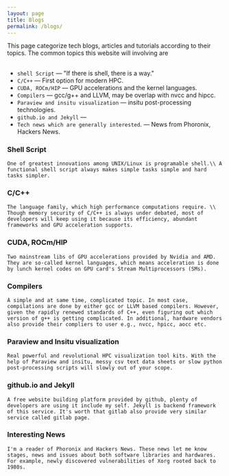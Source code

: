 ```yaml
---
layout: page
title: Blogs
permalink: /blogs/
---
```



This page categorize tech blogs, articles and tutorials according to their topics. The common topics this website will involving are
##
 - `shell Script` &mdash; "If there is shell, there is a way."
 - `C/C++` &mdash; First option for modern HPC.
 - `CUDA, ROCm/HIP` &mdash; GPU accelerations and the kernel languages.
 - `Compilers` &mdash; gcc/g++ and LLVM, may be overlap with nvcc and hipcc.
 - `Paraview and insitu visualization` &mdash; insitu post-processing technologies.
 - `github.io and Jekyll` &mdash; 
 - `Tech news which are generally interested`. &mdash; News from Phoronix, Hackers News.



### Shell Script
```text
One of greatest innovations among UNIX/Linux is programable shell.\\ A functional shell script always makes simple tasks simple and hard tasks simpler.
```  


### C/C++
```text
The language family, which high performance computations require. \\ Though memory security of C/C++ is always under debated, most of developers will keep using it because its efficiency, abundant frameworks and GPU acceleration supports.
```


### CUDA, ROCm/HIP
```text
Two mainstream libs of GPU accelerations provided by Nvidia and AMD. They are so-called kernel languages, which means acceleration is done by lunch kernel codes on GPU card's Stream Multiprocessors (SMs).
```


### Compilers
```text
À simple and at same time, complicated topic. In most case, compilations are done by either gcc or LLVM based compilers. However, given the rapidly renewed standards of C++, even figuring out which version of g++ is getting complicated. In additional, hardware vendors also provide their compliers to user e.g., nvcc, hpicc, aocc etc.
```


### Paraview and Insitu visualization
```text
Real powerful and revolutional HPC visualization tool kits. With the help of Paraview and insitu, messy csv text data sheets or slow python post-processing scripts will slowly out of your scope.
```

### github.io and Jekyll
```text
A free website building platform provided by github, plenty of developers are using it include my self. Jekyll is backend framework of this service. It's worth that gitlab also provide very similar service called gitlab page.
```


### Interesting News
```text
I'm a reader of Phoronix and Hackers News. These news let me know stages, news and issues about both software libraries and hardwares. For example, newly discovered vulnerabilities of Xorg rooted back to 1980s.
``` 